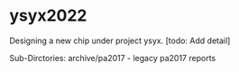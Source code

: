 # ysyx2022

Designing a new chip under project ysyx.
\[todo: Add detail\]

Sub-Dirctories:
archive/pa2017 - legacy pa2017 reports
